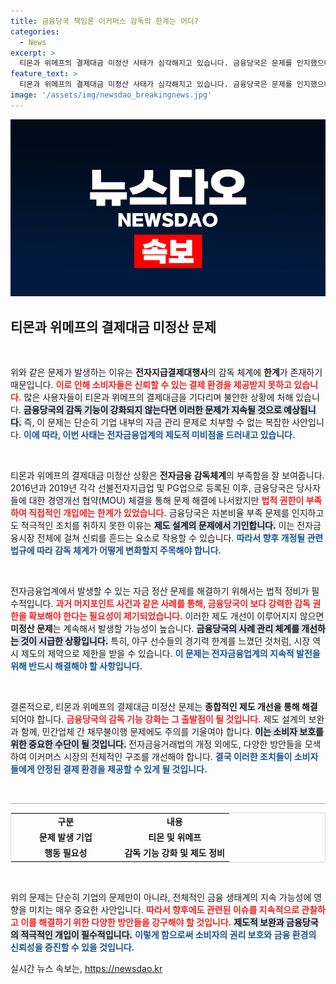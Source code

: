 ```yaml
---
title: 금융당국 책임론 이커머스 감독의 한계는 어디?
categories:
  - News
excerpt: >
  티몬과 위메프의 결제대금 미정산 사태가 심각해지고 있습니다. 금융당국은 문제를 인지했으나 강제적인 감독 수단이 없어 해결의 기미가 보이지 않네요. 이커머스 업계의 불안정성이 드러나는 가운데, 소비자와 판매자 모두의 피해가 우려됩니다.
feature_text: >
  티몬과 위메프의 결제대금 미정산 사태가 심각해지고 있습니다. 금융당국은 문제를 인지했으나 강제적인 감독 수단이 없어 해결의 기미가 보이지 않네요. 이커머스 업계의 불안정성이 드러나는 가운데, 소비자와 판매자 모두의 피해가 우려됩니다.
image: '/assets/img/newsdao_breakingnews.jpg'
---
```


<p><img src="/assets/img/newsdao_breakingnews.jpg" alt="pcversion 속보" /></p>

<h2 data-ke-size="size26">티몬과 위메프의 결제대금 미정산 문제</h2>

<p data-ke-size="size16">&nbsp;</p>

<p>위와 같은 문제가 발생하는 이유는 <strong>전자지급결제대행사</strong>의 감독 체계에 <strong>한계</strong>가 존재하기 때문입니다. <b><span style="color: #ee2323;">이로 인해 소비자들은 신뢰할 수 있는 결제 환경을 제공받지 못하고 있습니다.</span></b> 많은 사용자들이 티몬과 위메프의 결제대금을 기다리며 불안한 상황에 처해 있습니다. <b><span style="background-color: #21538527;">금융당국의 감독 기능이 강화되지 않는다면 이러한 문제가 지속될 것으로 예상됩니다.</span></b> 즉, 이 문제는 단순히 기업 내부의 자금 관리 문제로 치부할 수 없는 복잡한 사안입니다. <b><span style="color: #1a5490;">이에 따라, 이번 사태는 전자금융업계의 제도적 미비점을 드러내고 있습니다.</span></b></p>

<p data-ke-size="size16">&nbsp;</p>

<p>티몬과 위메프의 결제대금 미정산 상황은 <strong>전자금융 감독체계</strong>의 부족함을 잘 보여줍니다. 2016년과 2019년 각각 선불전자지급업 및 PG업으로 등록된 이후, 금융당국은 당사자들에 대한 경영개선 협약(MOU) 체결을 통해 문제 해결에 나서왔지만 <b><span style="color: #ee2323;">법적 권한이 부족하여 직접적인 개입에는 한계가 있었습니다.</span></b> 금융당국은 자본비율 부족 문제를 인지하고도 적극적인 조치를 취하지 못한 이유는 <b><span style="background-color: #21538527;">제도 설계의 문제에서 기인합니다.</span></b> 이는 전자금융시장 전체에 걸쳐 신뢰를 흔드는 요소로 작용할 수 있습니다. <b><span style="color: #1a5490;">따라서 향후 개정될 관련 법규에 따라 감독 체계가 어떻게 변화할지 주목해야 합니다.</span></b></p>

<p data-ke-size="size16">&nbsp;</p>

<p>전자금융업계에서 발생할 수 있는 자금 정산 문제를 해결하기 위해서는 법적 정비가 필수적입니다. <b><span style="color: #ee2323;">과거 머지포인트 사건과 같은 사례를 통해, 금융당국이 보다 강력한 감독 권한을 확보해야 한다는 필요성이 제기되었습니다.</span></b> 이러한 제도 개선이 이루어지지 않으면 <strong>미정산 문제</strong>는 계속해서 발생할 가능성이 높습니다. <b><span style="background-color: #21538527;">금융당국의 사례 관리 체계를 개선하는 것이 시급한 상황입니다.</span></b> 특히, 야구 선수들의 경기력 한계를 느꼈던 것처럼, 시장 역시 제도의 제약으로 제한을 받을 수 있습니다. <b><span style="color: #1a5490;">이 문제는 전자금융업계의 지속적 발전을 위해 반드시 해결해야 할 사항입니다.</span></b></p>

<p data-ke-size="size16">&nbsp;</p>

<p>결론적으로, 티몬과 위메프의 결제대금 미정산 문제는 <strong>종합적인 제도 개선을 통해 해결</strong>되어야 합니다. <b><span style="color: #ee2323;">금융당국의 감독 기능 강화는 그 출발점이 될 것입니다.</span></b> 제도 설계의 보완과 함께, 민간업체 간 채무불이행 문제에도 주의를 기울여야 합니다. <b><span style="background-color: #21538527;">이는 소비자 보호를 위한 중요한 수단이 될 것입니다.</span></b> 전자금융거래법의 개정 외에도, 다양한 방안들을 모색하여 이커머스 시장의 전체적인 구조를 개선해야 합니다. <b><span style="color: #1a5490;">결국 이러한 조치들이 소비자들에게 안정된 결제 환경을 제공할 수 있게 될 것입니다.</span></b> </p>

<p data-ke-size="size16">&nbsp;</p>

<hr style="height:1px; background-color:#aaa; border:none; color:#aaa;" />

<table style="width:100%; border:1px solid #ddd;">
  <tr>
    <td style="width: 50%; text-align: center; height: 17px;"><b>구분</b></td>
    <td style="width: 50%; text-align: center; height: 17px;"><b>내용</b></td>
  </tr>
  <tr>
    <td style="text-align: center; height: 17px;"><b>문제 발생 기업</b></td>
    <td style="text-align: center; height: 17px;"><b>티몬 및 위메프</b></td>
  </tr>
  <tr>
    <td style="text-align: center; height: 17px;"><b>행동 필요성</b></td>
    <td style="text-align: center; height: 17px;"><b>감독 기능 강화 및 제도 정비</b></td>
  </tr>
</table> 

<p data-ke-size="size16">&nbsp;</p> 

<p>위의 문제는 단순히 기업의 문제만이 아니라, 전체적인 금융 생태계의 지속 가능성에 영향을 미치는 매우 중요한 사안입니다. <b><span style="color: #ee2323;">따라서 향후에도 관련된 이슈를 지속적으로 관찰하고 이를 해결하기 위한 다양한 방안들을 강구해야 할 것입니다.</span></b> <b><span style="background-color: #21538527;">제도적 보완과 금융당국의 적극적인 개입이 필수적입니다.</span></b> <b><span style="color: #1a5490;">이렇게 함으로써 소비자의 권리 보호와 금융 환경의 신뢰성을 증진할 수 있을 것입니다.</span></b></p>
실시간 뉴스 속보는, <a href="https://newsdao.kr" rel="dofollow">https://newsdao.kr</a>


